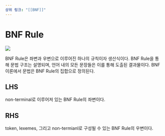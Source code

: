 ```yaml
---
상위 링크: "[[BNF]]"
---
```

# BNF Rule

![](https://i.imgur.com/uuzEEbc.png)

BNF Rule은 좌변과 우변으로 이루어진 하나의 규칙이자 생산식이다. BNF Rule을 통해 문법 구조는 설명되며, 언어 내의 모든 문장들은 이를 통해 도출된 결과물이다. BNF 이론에서 문법은 BNF Rule의 집합으로 정의된다.

## LHS
non-terminal로 이루어져 있는 BNF Rule의 좌변이다.

## RHS 
token, lexemes, 그리고 non-termianl로 구성될 수 있는 BNF Rule의 우변이다. 

